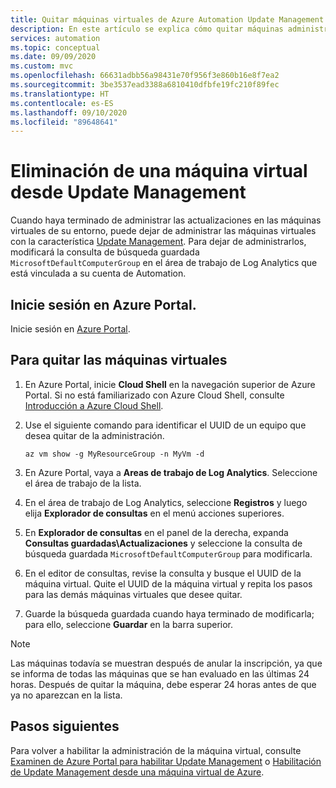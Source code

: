 ```yaml
---
title: Quitar máquinas virtuales de Azure Automation Update Management
description: En este artículo se explica cómo quitar máquinas administradas con Update Management.
services: automation
ms.topic: conceptual
ms.date: 09/09/2020
ms.custom: mvc
ms.openlocfilehash: 66631adbb56a98431e70f956f3e860b16e8f7ea2
ms.sourcegitcommit: 3be3537ead3388a6810410dfbfe19fc210f89fec
ms.translationtype: HT
ms.contentlocale: es-ES
ms.lasthandoff: 09/10/2020
ms.locfileid: "89648641"
---
```

# <a name="remove-vms-from-update-management"></a>Eliminación de una máquina virtual desde Update Management

Cuando haya terminado de administrar las actualizaciones en las máquinas virtuales de su entorno, puede dejar de administrar las máquinas virtuales con la característica [Update Management](update-mgmt-overview.md). Para dejar de administrarlos, modificará la consulta de búsqueda guardada `MicrosoftDefaultComputerGroup` en el área de trabajo de Log Analytics que está vinculada a su cuenta de Automation.

## <a name="sign-into-the-azure-portal"></a>Inicie sesión en Azure Portal.

Inicie sesión en [Azure Portal](https://portal.azure.com).

## <a name="to-remove-your-vms"></a>Para quitar las máquinas virtuales

1. En Azure Portal, inicie **Cloud Shell** en la navegación superior de Azure Portal. Si no está familiarizado con Azure Cloud Shell, consulte [Introducción a Azure Cloud Shell](../../cloud-shell/overview.md).

2. Use el siguiente comando para identificar el UUID de un equipo que desea quitar de la administración.

    ```azurecli
    az vm show -g MyResourceGroup -n MyVm -d
    ```

3. En Azure Portal, vaya a **Areas de trabajo de Log Analytics**. Seleccione el área de trabajo de la lista.

4. En el área de trabajo de Log Analytics, seleccione **Registros** y luego elija **Explorador de consultas** en el menú acciones superiores.

5. En **Explorador de consultas** en el panel de la derecha, expanda **Consultas guardadas\Actualizaciones** y seleccione la consulta de búsqueda guardada `MicrosoftDefaultComputerGroup` para modificarla.

6. En el editor de consultas, revise la consulta y busque el UUID de la máquina virtual. Quite el UUID de la máquina virtual y repita los pasos para las demás máquinas virtuales que desee quitar.

7. Guarde la búsqueda guardada cuando haya terminado de modificarla; para ello, seleccione **Guardar** en la barra superior.

>[!NOTE]
>Las máquinas todavía se muestran después de anular la inscripción, ya que se informa de todas las máquinas que se han evaluado en las últimas 24 horas. Después de quitar la máquina, debe esperar 24 horas antes de que ya no aparezcan en la lista.

## <a name="next-steps"></a>Pasos siguientes

Para volver a habilitar la administración de la máquina virtual, consulte [Examinen de Azure Portal para habilitar Update Management](update-mgmt-enable-portal.md) o [Habilitación de Update Management desde una máquina virtual de Azure](update-mgmt-enable-vm.md).